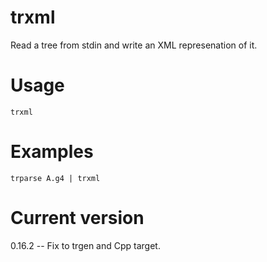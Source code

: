 # trxml

Read a tree from stdin and write an XML represenation of it.

# Usage

    trxml

# Examples

    trparse A.g4 | trxml

# Current version

0.16.2 -- Fix to trgen and Cpp target.
